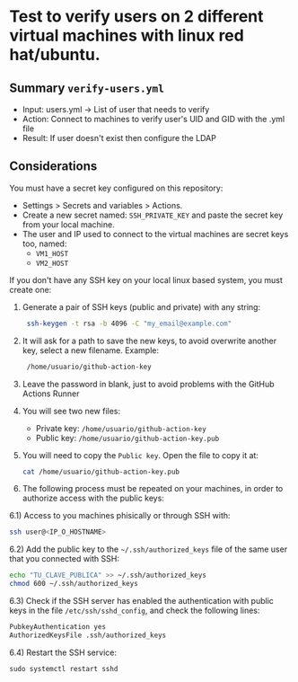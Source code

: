 # Test to verify users on 2 different virtual machines with linux red hat/ubuntu.

## Summary `verify-users.yml`

- Input: users.yml -> List of user that needs to verify
- Action: Connect to machines to verify user's UID and GID with the .yml file
- Result: If user doesn't exist then configure the LDAP


## Considerations

You must have a secret key configured on this repository:

  - Settings > Secrets and variables > Actions.
  - Create a new secret named: `SSH_PRIVATE_KEY` and paste the secret key from your local machine.
  - The user and IP used to connect to the virtual machines are secret keys too, named:
    - `VM1_HOST`
    - `VM2_HOST`




If you don't have any SSH key on your local linux based system, you must create one:

1) Generate a pair of SSH keys (public and private) with any string:
   
   ```bash
    ssh-keygen -t rsa -b 4096 -C "my_email@example.com"
   ```
2) It will ask for a path to save the new keys, to avoid overwrite another key, select a new filename. Example:

   ```bash
    /home/usuario/github-action-key
   ```

3) Leave the password in blank, just to avoid problems with the GitHub Actions Runner

4) You will see two new files:

   - Private key: `/home/usuario/github-action-key`
   - Public key: `/home/usuario/github-action-key.pub`

5) You will need to copy the `Public key`. Open the file to copy it at:

   ```bash
   cat /home/usuario/github-action-key.pub
   ```

6) The following process must be repeated  on your machines, in order to authorize access with the public keys:

  6.1) Access to you machines phisically or through SSH with:

  ```bash
  ssh user@<IP_O_HOSTNAME>
  ```

  6.2) Add the public key to the `~/.ssh/authorized_keys` file of the same user that you connected with SSH:

  ```bash
  echo "TU_CLAVE_PUBLICA" >> ~/.ssh/authorized_keys
  chmod 600 ~/.ssh/authorized_keys
  ```

  6.3) Check if the SSH server has enabled the authentication with public keys in the file `/etc/ssh/sshd_config`, and check the following lines:

  ```bash
  PubkeyAuthentication yes
  AuthorizedKeysFile .ssh/authorized_keys
  ```

  6.4) Restart the SSH service:

  ```ssh
  sudo systemctl restart sshd
  ```


